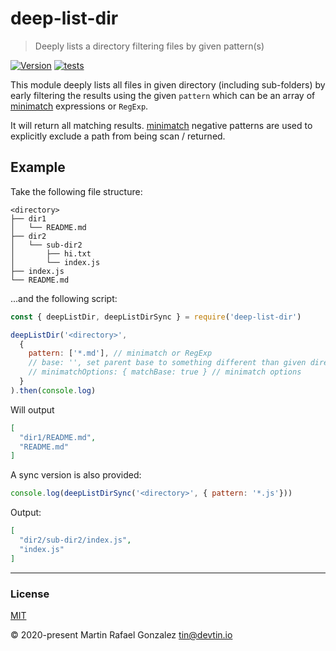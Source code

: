 # deep-list-dir
> Deeply lists a directory filtering files by given pattern(s)

<a href="https://www.npmjs.com/package/deep-list-dir" target="_blank"><img src="https://img.shields.io/npm/v/deep-list-dir.svg" alt="Version"></a>
[![tests](https://github.com/devtin/deep-list-dir/workflows/test/badge.svg)](https://github.com/devtin/deep-list-dir/actions)

This module deeply lists all files in given directory (including sub-folders) by early filtering the results using the
given `pattern` which can be an array of <a href="https://www.npmjs.com/package/minimatch" target="_blank">minimatch</a>
expressions or `RegExp`.

It will return all matching results. <a href="https://www.npmjs.com/package/minimatch" target="_blank">minimatch</a>
negative patterns are used to explicitly exclude a path from being scan / returned.

## Example

Take the following file structure:

```
<directory>
├── dir1
│   └── README.md
├── dir2
│   └── sub-dir2
│       ├── hi.txt
│       └── index.js
├── index.js
└── README.md
```

...and the following script:

```js
const { deepListDir, deepListDirSync } = require('deep-list-dir')

deepListDir('<directory>',
  {
    pattern: ['*.md'], // minimatch or RegExp
    // base: '', set parent base to something different than given directory
    // minimatchOptions: { matchBase: true } // minimatch options
  }
).then(console.log)
```

Will output

```json
[
  "dir1/README.md",
  "README.md"
]
```

A sync version is also provided:

```js
console.log(deepListDirSync('<directory>', { pattern: '*.js'})) 
```

Output:

```json
[
  "dir2/sub-dir2/index.js",
  "index.js"
]
```

* * *

### License

[MIT](https://opensource.org/licenses/MIT)

&copy; 2020-present Martin Rafael Gonzalez
<tin@devtin.io>
